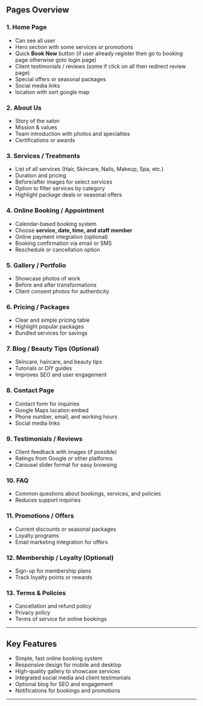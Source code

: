
## **Pages Overview**

### 1. **Home Page**  
- Can see all user
- Hero section with some services or promotions
- Quick **Book Now** button (if user already register then go to booking page otherwise goto login page)
- Client testimonials / reviews (some if click on all then redirect review page)
- Special offers or seasonal packages
- Social media links
- location with sort google map

### 2. **About Us**   
- Story of the salon
- Mission & values
- Team introduction with photos and specialties
- Certifications or awards

### 3. **Services / Treatments**  
- List of all services (Hair, Skincare, Nails, Makeup, Spa, etc.)
- Duration and pricing
- Before/after images for select services
- Option to filter services by category
- Highlight package deals or seasonal offers

### 4. **Online Booking / Appointment**   
- Calendar-based booking system
- Choose **service, date, time, and staff member**
- Online payment integration (optional)
- Booking confirmation via email or SMS
- Reschedule or cancellation option

### 5. **Gallery / Portfolio**   
- Showcase photos of work
- Before and after transformations
- Client consent photos for authenticity

### 6. **Pricing / Packages**
- Clear and simple pricing table
- Highlight popular packages
- Bundled services for savings

### 7. **Blog / Beauty Tips (Optional)**   
- Skincare, haircare, and beauty tips
- Tutorials or DIY guides
- Improves SEO and user engagement

### 8. **Contact Page**   
- Contact form for inquiries
- Google Maps location embed
- Phone number, email, and working hours
- Social media links

### 9. **Testimonials / Reviews**   
- Client feedback with images (if possible)
- Ratings from Google or other platforms
- Carousel slider format for easy browsing

### 10. **FAQ**   
- Common questions about bookings, services, and policies
- Reduces support inquiries

### 11. **Promotions / Offers**   
- Current discounts or seasonal packages
- Loyalty programs
- Email marketing integration for offers

### 12. **Membership / Loyalty (Optional)**
- Sign-up for membership plans
- Track loyalty points or rewards

### 13. **Terms & Policies**
- Cancellation and refund policy
- Privacy policy
- Terms of service for online bookings

---

## **Key Features**
- Simple, fast online booking system
- Responsive design for mobile and desktop
- High-quality gallery to showcase services
- Integrated social media and client testimonials
- Optional blog for SEO and engagement
- Notifications for bookings and promotions

---
